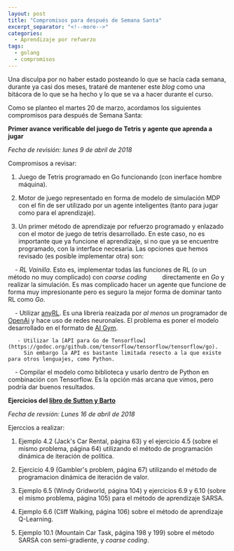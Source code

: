 ```yaml
---
layout: post
title: "Compromisos para después de Semana Santa"
excerpt_separator: "<!--more-->"
categories:
  - Aprendizaje por refuerzo
tags:
  - golang
  - compromisos
---
```


Una disculpa por no haber estado posteando lo que se hacía cada semana, 
durante ya casi dos meses, trataré de mantener este *blog* como una bitácora de lo que se ha hecho y lo que se va a hacer
durante el curso.

Como se planteo el martes 20 de marzo, acordamos los siguientes compromisos para después de Semana Santa:

<!--more-->

**Primer avance verificable del juego de Tetris y agente que aprenda a jugar**

*Fecha de revisión: lunes 9 de abril de 2018*

Compromisos a revisar:
  
1. Juego de Tetris programado en Go funcionando (con inerface hombre máquina).
  
2. Motor de juego representado en forma de modelo de simulación MDP con el fin de ser 
   utilizado por un agente inteligentes (tanto para jugar como para el aprendizaje).
  
3. Un primer método de aprendizaje por refuerzo programado y enlazado con el motor de juego de tetris desarrollado.
   En este caso, no es importante que ya funcione el aprendizaje, si no que ya se encuentre programado, con la interface
   necesaria. Las opciones que hemos revisado (es posible implementar otra) son:
     
       - *RL Vainilla*. Esto es, implementar todas las funciones de RL (o un método no muy complicado) con *coarse coding* 
         directamente en *Go* y realizar la simulación. Es mas complicado hacer un agente que funcione de forma muy impresionante 
         pero es seguro la mejor forma de dominar tanto RL como *Go*.
         
       - Utilizar [anyRL](https://github.com/unixpickle/anyrl). Es una librería reaizada por *al menos* un programador de 
         [OpenAi](https://openai.com) y hace uso de redes neuronales. El problema es poner el modelo desarrollado en el formato de 
         [AI Gym](https://gym.openai.com).
        
       - Utilizar la [API para Go de Tensorflow](https://godoc.org/github.com/tensorflow/tensorflow/tensorflow/go). 
         Sin embargo la API es bastante limitada resecto a la que existe para otros lenguajes, como Python.
        
       - Compilar el modelo como biblioteca y usarlo dentro de Python en combinación con Tensorflow. Es la opción más arcana que vimos, 
         pero podría dar buenos resultados.
        
**Ejercicios del [libro de Sutton y Barto](http://incompleteideas.net/book/bookdraft2017nov5.pdf)**

*Fecha de revsión: Lunes 16 de abril de 2018*

Ejerccios a realizar:

1. Ejemplo 4.2 (Jack's Car Rental, página 63) y el ejercicio 4.5 (sobre el mismo problema, página 64) 
   utilizando el método de programación dinámica de iteración de política.
     
2. Ejercicio 4.9 (Gambler's problem, página 67) utilizando el método de programacion dinámica de iteración de valor.
  
3. Ejemplo 6.5 (Windy Gridworld, página 104) y ejercicios 6.9 y 6.10 (sobre el mismo problema, página 105) para 
   el método de aprendizaje SARSA.
  
4. Ejemplo 6.6 (Cliff Walking, página 106) sobre el método de aprendizaje Q-Learning.
  
5. Ejemplo 10.1 (Mountain Car Task, página 198 y 199) sobre el método SARSA con semi-gradiente, y *coarse coding*. 



